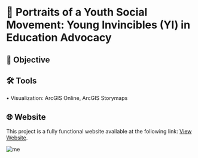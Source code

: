 # 📢 Portraits of a Youth Social Movement: Young Invincibles (YI) in Education Advocacy
## 🎯 Objective <br>
## 🛠️ Tools <br>
• Visualization: ArcGIS Online, ArcGIS Storymaps <p>
## 🌐 Website <br>
This project is a fully functional website available at the following link: [View Website](https://arcg.is/v1uu4). <p>
![me](https://github.com/redefiningvicky/Portraits-of-a-Youth-Social-Movement/blob/2cdb8ad62b8c519fc76fa6679e25d6a64fa6bf89/Portraits_of_a_Youth_Social_Movement.gif)
